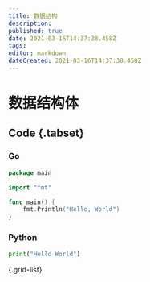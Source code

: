 ```yaml
---
title: 数据结构
description: 
published: true
date: 2021-03-16T14:37:38.458Z
tags: 
editor: markdown
dateCreated: 2021-03-16T14:37:38.458Z
---
```


# 数据结构体

## Code {.tabset}

### Go
```go
package main

import "fmt"

func main() {
	fmt.Println("Hello, World")
}
```

### Python
```python
print("Hello World")
```
{.grid-list}